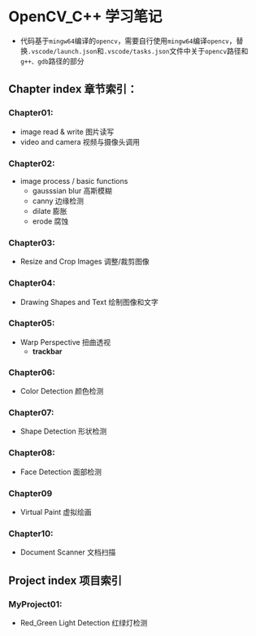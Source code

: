 # OpenCV_C++ 学习笔记

* 代码基于`mingw64`编译的`opencv`，需要自行使用`mingw64`编译`opencv`，替换`.vscode/launch.json`和`.vscode/tasks.json`文件中关于`opencv`路径和`g++、gdb`路径的部分

## Chapter index 章节索引：

### Chapter01:
* image read & write 图片读写
* video and camera 视频与摄像头调用

### Chapter02:
* image process / basic functions
    * gausssian blur 高斯模糊
    * canny 边缘检测
    * dilate 膨胀
    * erode 腐蚀

### Chapter03:
* Resize and Crop Images 调整/裁剪图像

### Chapter04:
* Drawing Shapes and Text 绘制图像和文字

### Chapter05:
* Warp Perspective 扭曲透视
    * **trackbar** 

### Chapter06:
* Color Detection 颜色检测

### Chapter07:
* Shape Detection 形状检测

### Chapter08:
* Face Detection 面部检测

### Chapter09
* Virtual Paint 虚拟绘画

### Chapter10:
* Document Scanner 文档扫描

## Project index 项目索引

### MyProject01:
* Red_Green Light Detection 红绿灯检测
